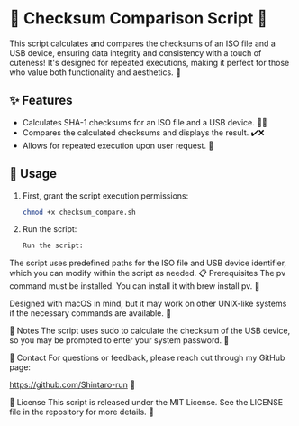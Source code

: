 # 🌟 Checksum Comparison Script 🌟

This script calculates and compares the checksums of an ISO file and a USB device, ensuring data integrity and consistency with a touch of cuteness! It's designed for repeated executions, making it perfect for those who value both functionality and aesthetics. 🎀

## ✨ Features

- Calculates SHA-1 checksums for an ISO file and a USB device. 📀💾
- Compares the calculated checksums and displays the result. ✔️❌
- Allows for repeated execution upon user request. 🔁

## 🚀 Usage

1. First, grant the script execution permissions:
   ```bash
   chmod +x checksum_compare.sh

2. Run the script:
   ```bash
   Run the script:

The script uses predefined paths for the ISO file and USB device identifier, which you can modify within the script as needed.
📋 Prerequisites
The pv command must be installed. You can install it with brew install pv. 🍺

Designed with macOS in mind, but it may work on other UNIX-like systems if the necessary commands are available. 🐧

📝 Notes
The script uses sudo to calculate the checksum of the USB device, so you may be prompted to enter your system password. 🔐

💬 Contact
For questions or feedback, please reach out through my GitHub page:

https://github.com/Shintaro-run 💌

📄 License
This script is released under the MIT License. See the LICENSE file in the repository for more details. 📖


